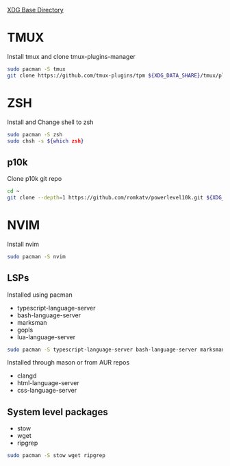 [XDG Base Directory](https://wiki.archlinux.org/title/XDG_Base_Directory)


# TMUX
Install tmux and clone tmux-plugins-manager
```bash
sudo pacman -S tmux
git clone https://github.com/tmux-plugins/tpm ${XDG_DATA_SHARE}/tmux/plugins/tpm
```

# ZSH
Install and Change shell to zsh
```bash
sudo pacman -S zsh
sudo chsh -s ${which zsh}
```

## p10k
Clone p10k git repo
```bash
cd ~
git clone --depth=1 https://github.com/romkatv/powerlevel10k.git ${XDG_DATA_SHARE}/powerlevel10k
```

# NVIM
Install nvim
```bash
sudo pacman -S nvim
```

## LSPs
Installed using pacman 
- typescript-language-server
- bash-language-server
- marksman
- gopls
- lua-language-server

```bash
sudo pacman -S typescript-language-server bash-language-server marksman gopls lua-language-server
```

Installed through mason or from AUR repos
- clangd
- html-language-server
- css-language-server

## System level packages
- stow
- wget
- ripgrep
```bash
sudo pacman -S stow wget ripgrep
```


